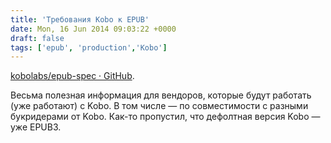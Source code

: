 ```yaml
---
title: 'Требования Kobo к EPUB'
date: Mon, 16 Jun 2014 09:03:22 +0000
draft: false
tags: ['epub', 'production','Kobo']
---
```


[kobolabs/epub-spec · GitHub](https://github.com/kobolabs/epub-spec).

Весьма полезная информация для вендоров, которые будут работать (уже работают) с Kobo. В том числе — по совместимости с разными букридерами от Kobo. Как-то пропустил, что дефолтная версия Kobo — уже EPUB3.